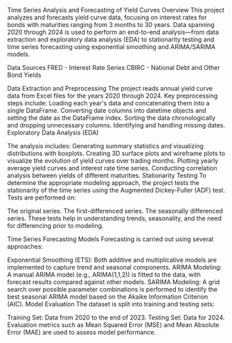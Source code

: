 Time Series Analysis and Forecasting of Yield Curves
Overview
This project analyzes and forecasts yield curve data, focusing on interest rates for bonds with maturities ranging from 3 months to 30 years. Data spanning 2020 through 2024 is used to perform an end-to-end analysis—from data extraction and exploratory data analysis (EDA) to stationarity testing and time series forecasting using exponential smoothing and ARIMA/SARIMA models. 

Data Sources
FRED - Interest Rate Series
CBIRC - National Debt and Other Bond Yields

Data Extraction and Preprocessing
The project reads annual yield curve data from Excel files for the years 2020 through 2024. Key preprocessing steps include:
Loading each year's data and concatenating them into a single DataFrame.
Converting date columns into datetime objects and setting the date as the DataFrame index.
Sorting the data chronologically and dropping unnecessary columns.
Identifying and handling missing dates. 
Exploratory Data Analysis (EDA)

The analysis includes:
Generating summary statistics and visualizing distributions with boxplots.
Creating 3D surface plots and wireframe plots to visualize the evolution of yield curves over trading months.
Plotting yearly average yield curves and interest rate time series.
Conducting correlation analysis between yields of different maturities. 
Stationarity Testing
To determine the appropriate modeling approach, the project tests the stationarity of the time series using the Augmented Dickey-Fuller (ADF) test. Tests are performed on:

The original series.
The first-differenced series.
The seasonally differenced series. These tests help in understanding trends, seasonality, and the need for differencing prior to modeling. 

Time Series Forecasting Models
Forecasting is carried out using several approaches:

Exponential Smoothing (ETS):
Both additive and multiplicative models are implemented to capture trend and seasonal components.
ARIMA Modeling:
A manual ARIMA model (e.g., ARIMA(1,1,2)) is fitted to the data, with forecast results compared against other models.
SARIMA Modeling:
A grid search over possible parameter combinations is performed to identify the best seasonal ARIMA model based on the Akaike Information Criterion (AIC). 
Model Evaluation
The dataset is split into training and testing sets:

Training Set: Data from 2020 to the end of 2023.
Testing Set: Data for 2024. Evaluation metrics such as Mean Squared Error (MSE) and Mean Absolute Error (MAE) are used to assess model performance.
